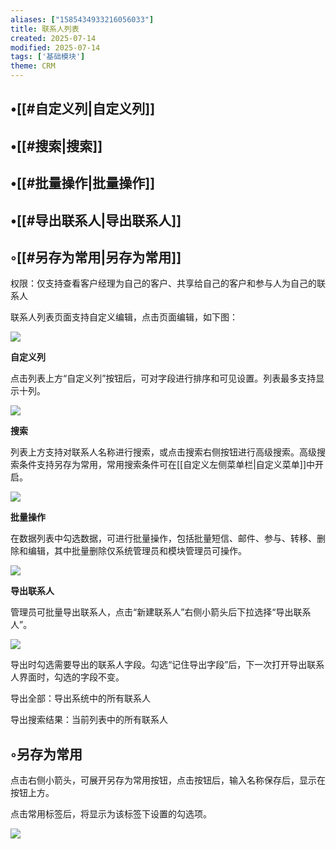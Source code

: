 ```yaml
---
aliases: ["1585434933216056033"]
title: 联系人列表
created: 2025-07-14
modified: 2025-07-14
tags: ['基础模块']
theme: CRM
---
```


## •[[#自定义列|自定义列]]

## •[[#搜索|搜索]]

## •[[#批量操作|批量操作]]

## •[[#导出联系人|导出联系人]]

## ◦[[#另存为常用|另存为常用]]

权限：仅支持查看客户经理为自己的客户、共享给自己的客户和参与人为自己的联系人

联系人列表页面支持自定义编辑，点击页面编辑，如下图：

![](a97cc18e3c7a83f6ed4f940c7941f18f.jpg)

**自定义列**

点击列表上方“自定义列”按钮后，可对字段进行排序和可见设置。列表最多支持显示十列。

![](1ad7349b70d540b2259b9718c7670a21.jpg)

**搜索**

列表上方支持对联系人名称进行搜索，或点击搜索右侧按钮进行高级搜索。高级搜索条件支持另存为常用，常用搜索条件可在[[自定义左侧菜单栏|自定义菜单]]中开启。

![](ba584bfe2ca5555d013e32d839499a0b.jpg)

**批量操作**

在数据列表中勾选数据，可进行批量操作，包括批量短信、邮件、参与、转移、删除和编辑，其中批量删除仅系统管理员和模块管理员可操作。

![](c31f429876a1abbfd966201ee8048000.jpg)

**导出联系人**

管理员可批量导出联系人，点击“新建联系人”右侧小箭头后下拉选择“导出联系人”。

![](faa25fde0036d4d7f7e23d1eefe7ce91.jpg)

导出时勾选需要导出的联系人字段。勾选“记住导出字段”后，下一次打开导出联系人界面时，勾选的字段不变。

导出全部：导出系统中的所有联系人

导出搜索结果：当前列表中的所有联系人

## ◦另存为常用

点击右侧小箭头，可展开另存为常用按钮，点击按钮后，输入名称保存后，显示在按钮上方。

点击常用标签后，将显示为该标签下设置的勾选项。

![](fd8411c56f1aebeee09f44582b2d8d5b.jpg)